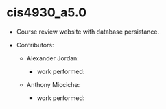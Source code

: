 # cis4930_a5.0

- Course review website with database persistance.

- Contributors:
    - Alexander Jordan:
      - work performed:
      
    - Anthony Micciche:
      - work performed:
